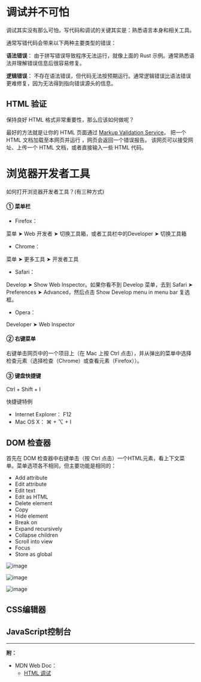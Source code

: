 # 调试并不可怕

调试其实没有那么可怕，写代码和调试的关键其实是：熟悉语言本身和相关工具。

通常写错代码会带来以下两种主要类型的错误：

**语法错误**： 由于拼写错误导致程序无法运行，就像上面的 Rust 示例。通常熟悉语法并理解错误信息后很容易修复。

**逻辑错误**： 不存在语法错误，但代码无法按预期运行。通常逻辑错误比语法错误更难修复，因为无法得到指向错误源头的信息。

## HTML 验证

保持良好 HTML 格式非常重要性，那么应该如何做呢？

最好的方法就是让你的 HTML 页面通过 [Markup Validation Service](https://validator.w3.org/)。
把一个 HTML 文档加载至本网页并运行 ，网页会返回一个错误报告。
该网页可以接受网址、上传一个 HTML 文档，或者直接输入一些 HTML 代码。

# 浏览器开发者工具

如何打开浏览器开发者工具？(有三种方式)

#### ① 菜单栏
- Firefox：

菜单  ➤ Web 开发者 ➤ 切换工具箱，或者工具栏中的Developer ➤ 切换工具箱 

- Chrome：

菜单 ➤ 更多工具 ➤ 开发者工具

- Safari：

Develop ➤ Show Web Inspector。如果你看不到 Develop 菜单，去到 Safari ➤ Preferences ➤ Advanced，然后点击 Show Develop menu in menu bar 复选框。

- Opera：

Developer ➤ Web Inspector

#### ② 右键菜单

右键单击网页中的一个项目上（在 Mac 上按 Ctrl 点击），并从弹出的菜单中选择检查元素（选择检查（Chrome）或查看元素（Firefox））。

#### ③ 键盘快捷键
Ctrl + Shift + I

快捷键特例

- Internet Explorer： F12
- Mac OS X： ⌘ + ⌥ + I

## DOM 检查器

首先在 DOM 检查器中右键单击（按 Ctrl 点击）一个HTML元素，看上下文菜单。菜单选项各不相同，但主要功能是相同的：

- Add attribute
- Edit attribute
- Edit text
- Edit as HTML
- Delete element
- Copy
- Hide element
- Break on
- Expand recursively
- Collapse children
- Scroll into view
- Focus
- Store as global

![image](DBD427D7856240769869D9110305D7CD)

![image](629563BF762F4ECA93B25B5553CDB00E)

![image](840F46D93FC84AE681C84DF46586E0B8)

## CSS编辑器

## JavaScript控制台

---

**附：**

- MDN Web Doc：
    - [HTML 调试](https://developer.mozilla.org/zh-CN/docs/Learn/HTML/Introduction_to_HTML/Debugging_HTML)